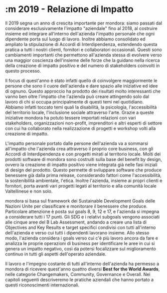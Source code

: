 # :m 2019 - Relazione di Impatto

Il 2019 segna un anno di crescita importante per mondora: siamo passati dal considerare esclusivamente l'impatto "aziendale" fino al 2018, al costruire insieme ed integrare all'interno dell'azienda l'impatto personale che ogni dipendente porta sul luogo di lavoro. Inoltre abbiamo consolidato ed ampliato la stipulazione di Accordi di Interdipendenza, estendendo questa pratica a tutti i nostri clienti, fornitori e collaboratori occasionali. Questi sono cambiamenti importanti che permettono all'azienda stessa di evolvere verso una maggior coscienza dell'insieme delle forze che la guidano nella ricerca della creazione di impatto positivo e del numero di stakeholders coinvolti in questo processo.

Il focus di quest'anno è stato infatti quello di coinvolgere maggiormente le persone che sono il cuore dell'azienda e dare spazio alle iniziative ed idee di ognuno. Questo approccio ha prodotto dei risultati molto interessanti che vanno ben oltre l'impatto che l'azienda può creare attingendo solo dal lavoro di chi si occupa principalmente di questi temi nel quotidiano. Abbiamo infatti toccato temi quali la disabilità, la psicologia, l'accessibilità del territorio locale, l'inclusione sociale attraverso l'arte. Grazie a queste iniziative mondora ha potuto tessere importati relazioni con vari stakeholders, organizzazioni non-profit, imprenditori e altri esperti di settore con cui ha collaborato nella realizzazione di progetti e workshop volti alla creazione di impatto.

L'impatto personale portato dalle persone dell'azienda va a sommarsi all'impatto che l'azienda crea attraverso il proprio core business, con gli Accordi di Interdipendenza e con progetti mirati al territorio locale. Molti dei prodotti software di mondora sono costruiti sulla base del benefit by design, ovvero la creazione di impatto positivo viene integrata già nelle fasi iniziali di design del prodotto. Questo permette di sviluppare software che produce benessere già dalla prima release, considerando fattori come l'accessibilità, la sostenibilità ambientale, l'etica. Inoltre l'azienda, insieme ai propri clienti e fornitori, porta avanti vari progetti legati al territorio e alla comunità locale Valtellinese e non solo.

mondora si basa sul framework dei Sustainable Development Goals delle Nazioni Unite per classificare e monitorare il benessere che produce. Particolare attenzione è posta sui goals 8, 9, 12 e 17, e l'azienda si impegna a considerare tutti i 17 punti. Gli SDG e i relativi subgoals vengono associati alle cinque aree del B Lab Assessment, andando a creare una lista di Objectives and Key Results e target specifici condivisi con tutti all'interno dell'azienda e verso cui tutti i dipendenti lavorano insieme. Allo stesso modo, l'azienda considera i goals verso cui c'è più lavoro ancora da fare e analizza le proprie operazioni di business per identificare le aree in cui si genera un impatto negativo, così da potersi focalizzare sul miglioramento continuo in tutti gli aspetti dell'operato aziendale.

Il lavoro e l'impegno costante di tutti all'interno dell'azienda ha permesso a mondora di ricevere quest'anno quattro diversi **Best for the World Awards**, nelle categorie Changemakers, Community, Governance e Overall. Nei capitoli seguenti descriveremo le pratiche aziendali che hanno portato a questi riconoscimenti internazionali.

